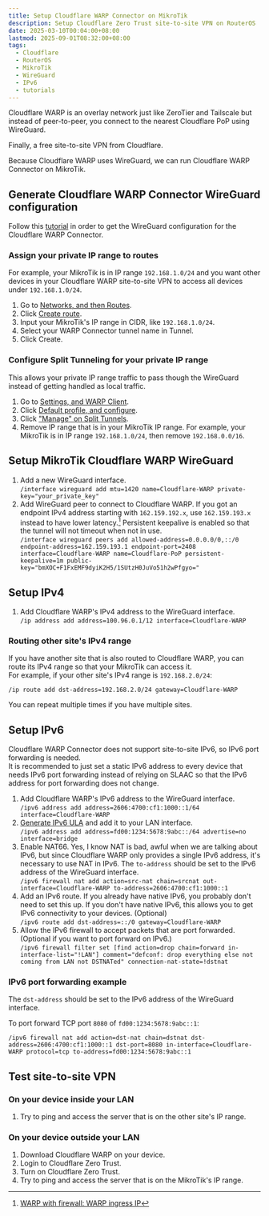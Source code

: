 ```yaml
---
title: Setup Cloudflare WARP Connector on MikroTik
description: Setup Cloudflare Zero Trust site-to-site VPN on RouterOS
date: 2025-03-10T00:04:00+08:00
lastmod: 2025-09-01T08:32:00+08:00
tags:
  - Cloudflare
  - RouterOS
  - MikroTik
  - WireGuard
  - IPv6
  - tutorials
---
```

Cloudflare WARP is an overlay network just like ZeroTier and Tailscale but instead of peer-to-peer, you connect to the nearest Cloudflare PoP using WireGuard.

Finally, a free site-to-site VPN from Cloudflare.

Because Cloudflare WARP uses WireGuard, we can run Cloudflare WARP Connector on MikroTik.

## Generate Cloudflare WARP Connector WireGuard configuration

Follow this [tutorial](../setup-cloudflare-warp-connector-using-wireguard/) in order to get the WireGuard configuration for the Cloudflare WARP Connector.

### Assign your private IP range to routes

For example, your MikroTik is in IP range `192.168.1.0/24` and you want other devices in your Cloudflare WARP site-to-site VPN to access all devices under `192.168.1.0/24`.

1. Go to [Networks, and then Routes](https://one.dash.cloudflare.com/?to=/:account/networks/routes).
2. Click [Create route](https://one.dash.cloudflare.com/?to=/:account/networks/routes/add).
3. Input your MikroTik's IP range in CIDR, like `192.168.1.0/24`.
4. Select your WARP Connector tunnel name in Tunnel.
5. Click Create.

### Configure Split Tunneling for your private IP range

This allows your private IP range traffic to pass though the WireGuard instead of getting handled as local traffic.

1. Go to [Settings, and WARP Client](https://one.dash.cloudflare.com/?to=/:account/settings/devices).
2. Click [Default profile, and configure](https://one.dash.cloudflare.com/?to=/:account/settings/devices/profile-settings/default).
4. Click ["Manage" on Split Tunnels](https://one.dash.cloudflare.com/?to=/:account/settings/devices/profile-settings/default/split-tunnels/exclude/exclude_office_ips_disabled).
5. Remove IP range that is in your MikroTik IP range. For example, your MikroTik is in IP range `192.168.1.0/24`, then remove `192.168.0.0/16`.

## Setup MikroTik Cloudflare WARP WireGuard

1. Add a new WireGuard interface.\
`/interface wireguard add mtu=1420 name=Cloudflare-WARP private-key="your_private_key"`
2. Add WireGuard peer to connect to Cloudflare WARP. If you got an endpoint IPv4 address starting with `162.159.192.x`, use `162.159.193.x` instead to have lower latency.[^1] Persistent keepalive is enabled so that the tunnel will not timeout when not in use.\
`/interface wireguard peers add allowed-address=0.0.0.0/0,::/0 endpoint-address=162.159.193.1 endpoint-port=2408 interface=Cloudflare-WARP name=Cloudflare-PoP persistent-keepalive=1m public-key="bmXOC+F1FxEMF9dyiK2H5/1SUtzH0JuVo51h2wPfgyo="`

## Setup IPv4

1. Add Cloudflare WARP's IPv4 address to the WireGuard interface.\
`/ip address add address=100.96.0.1/12 interface=Cloudflare-WARP`

### Routing other site's IPv4 range

If you have another site that is also routed to Cloudflare WARP, you can route its IPv4 range so that your MikroTik can access it.\
For example, if your other site's IPv4 range is `192.168.2.0/24`:
```
/ip route add dst-address=192.168.2.0/24 gateway=Cloudflare-WARP
```

You can repeat multiple times if you have multiple sites.

## Setup IPv6

Cloudflare WARP Connector does not support site-to-site IPv6, so IPv6 port forwarding is needed.\
It is recommended to just set a static IPv6 address to every device that needs IPv6 port forwarding instead of relying on SLAAC so that the IPv6 address for port forwarding does not change.

1. Add Cloudflare WARP's IPv6 address to the WireGuard interface.\
`/ipv6 address add address=2606:4700:cf1:1000::1/64 interface=Cloudflare-WARP`
2. [Generate IPv6 ULA](https://unique-local-ipv6.com) and add it to your LAN interface.\
`/ipv6 address add address=fd00:1234:5678:9abc::/64 advertise=no interface=bridge`
3. Enable NAT66. Yes, I know NAT is bad, awful when we are talking about IPv6, but since Cloudflare WARP only provides a single IPv6 address, it's necessary to use NAT in IPv6. The `to-address` should be set to the IPv6 address of the WireGuard interface.\
`/ipv6 firewall nat add action=src-nat chain=srcnat out-interface=Cloudflare-WARP to-address=2606:4700:cf1:1000::1`
4. Add an IPv6 route. If you already have native IPv6, you probably don't need to set this up. If you don't have native IPv6, this allows you to get IPv6 connectivity to your devices. (Optional)\
`/ipv6 route add dst-address=::/0 gateway=Cloudflare-WARP`
5. Allow the IPv6 firewall to accept packets that are port forwarded. (Optional if you want to port forward on IPv6.)\
`/ipv6 firewall filter set [find action=drop chain=forward in-interface-list="!LAN"] comment="defconf: drop everything else not coming from LAN not DSTNATed" connection-nat-state=!dstnat`

### IPv6 port forwarding example

The `dst-address` should be set to the IPv6 address of the WireGuard interface.

To port forward TCP port `8080` of `fd00:1234:5678:9abc::1`:
```
/ipv6 firewall nat add action=dst-nat chain=dstnat dst-address=2606:4700:cf1:1000::1 dst-port=8080 in-interface=Cloudflare-WARP protocol=tcp to-address=fd00:1234:5678:9abc::1
```

## Test site-to-site VPN

### On your device inside your LAN

1. Try to ping and access the server that is on the other site's IP range.

### On your device outside your LAN

1. Download Cloudflare WARP on your device.
2. Login to Cloudflare Zero Trust.
3. Turn on Cloudflare Zero Trust.
4. Try to ping and access the server that is on the MikroTik's IP range.

[^1]: [WARP with firewall: WARP ingress IP](https://developers.cloudflare.com/cloudflare-one/connections/connect-devices/warp/deployment/firewall/#warp-ingress-ip)